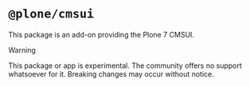 # `@plone/cmsui`

This package is an add-on providing the Plone 7 CMSUI.

> [!WARNING]
> This package or app is experimental.
> The community offers no support whatsoever for it.
> Breaking changes may occur without notice.
